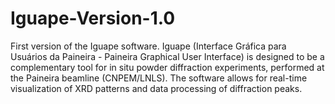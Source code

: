 # Iguape-Version-1.0
First version of the Iguape software.
Iguape (Interface Gráfica para Usuários da Paineira - Paineira Graphical User Interface) is designed to be a complementary tool for in situ powder diffraction experiments, performed at the Paineira beamline (CNPEM/LNLS). The software allows for real-time visualization of XRD patterns and data processing of diffraction peaks.
